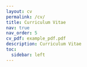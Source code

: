 ```yaml
---
layout: cv
permalink: /cv/
title: Curriculum Vitae
nav: true
nav_order: 5
cv_pdf: example_pdf.pdf
description: Curriculum Vitae
toc:
  sidebar: left
---
```

